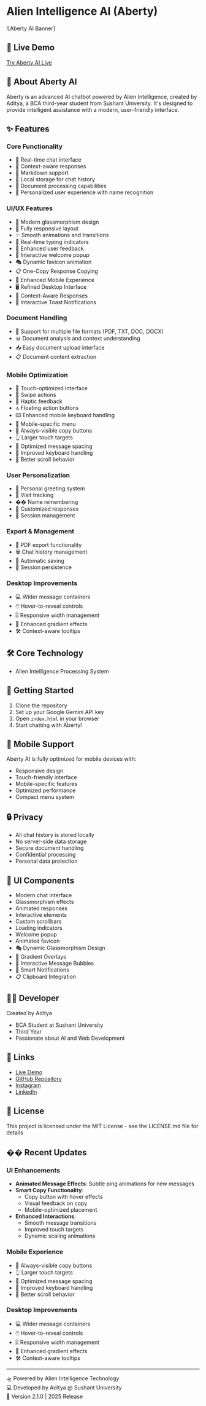 # Alien Intelligence AI (Aberty)

![Aberty AI Banner]

## 🚀 Live Demo
[Try Aberty AI Live](https://alienintelligenceai.netlify.app/)

## 🤖 About Aberty AI
Aberty is an advanced AI chatbot powered by Alien Intelligence, created by Aditya, a BCA third-year student from Sushant University. It's designed to provide intelligent assistance with a modern, user-friendly interface.

## ✨ Features

### Core Functionality
- 💬 Real-time chat interface
- 🧠 Context-aware responses
- 📝 Markdown support
- 💾 Local storage for chat history
- 📄 Document processing capabilities
- 👤 Personalized user experience with name recognition

### UI/UX Features
- 🎨 Modern glassmorphism design
- 📱 Fully responsive layout
- ✨ Smooth animations and transitions
- 🔄 Real-time typing indicators
- 🎯 Enhanced user feedback
- 🌟 Interactive welcome popup
- 🎭 Dynamic favicon animation
- 📋 One-Copy Response Copying
- 📱 Enhanced Mobile Experience
- 🖥️ Refined Desktop Interface
- 📌 Context-Aware Responses
- 🔔 Interactive Toast Notifications

### Document Handling
- 📁 Support for multiple file formats (PDF, TXT, DOC, DOCX)
- 📊 Document analysis and context understanding
- 📥 Easy document upload interface
- 📋 Document content extraction

### Mobile Optimization
- 📱 Touch-optimized interface
- 🔄 Swipe actions
- 📳 Haptic feedback
- 🔝 Floating action buttons
- ⌨️ Enhanced mobile keyboard handling
- 📱 Mobile-specific menu
- 📲 Always-visible copy buttons
- 👆 Larger touch targets
- 📱 Optimized message spacing
- 🔄 Improved keyboard handling
- 📜 Better scroll behavior

### User Personalization
- 👋 Personal greeting system
- 🔄 Visit tracking
- �� Name remembering
- 🎨 Customized responses
- 📅 Session management

### Export & Management
- 📑 PDF export functionality
- 🗑️ Chat history management
- 💾 Automatic saving
- 🔄 Session persistence

### Desktop Improvements
- 💻 Wider message containers
- 🖱️ Hover-to-reveal controls
- 🎚️ Responsive width management
- 🌈 Enhanced gradient effects
- 🛠️ Context-aware tooltips

## 🛠️ Core Technology
- Alien Intelligence Processing System

## 🚀 Getting Started
1. Clone the repository
2. Set up your Google Gemini API key
3. Open `index.html` in your browser
4. Start chatting with Aberty!

## 📱 Mobile Support
Aberty AI is fully optimized for mobile devices with:
- Responsive design
- Touch-friendly interface
- Mobile-specific features
- Optimized performance
- Compact menu system

## 🔒 Privacy
- All chat history is stored locally
- No server-side data storage
- Secure document handling
- Confidential processing
- Personal data protection

## 🎨 UI Components
- Modern chat interface
- Glassmorphism effects
- Animated responses
- Interactive elements
- Custom scrollbars
- Loading indicators
- Welcome popup
- Animated favicon
- 🎭 Dynamic Glassmorphism Design
- 🌈 Gradient Overlays
- 📌 Interactive Message Bubbles
- 🔔 Smart Notifications
- 📋 Clipboard Integration

## 👨‍💻 Developer
Created by Aditya
- BCA Student at Sushant University
- Third Year
- Passionate about AI and Web Development

## 🔗 Links
- [Live Demo](https://alienintelligenceai.netlify.app/)
- [GitHub Repository](https://github.com/Xenonesis/Alien-Intelligence-AI)
- [Instagram](https://www.instagram.com/i__aditya7/)
- [LinkedIn](https://www.linkedin.com/in/itisaddy/)

## 📄 License
This project is licensed under the MIT License - see the LICENSE.md file for details

## �� Recent Updates
### UI Enhancements
- **Animated Message Effects**: Subtle ping animations for new messages
- **Smart Copy Functionality**: 
  - Copy button with hover effects
  - Visual feedback on copy
  - Mobile-optimized placement
- **Enhanced Interactions**:
  - Smooth message transitions
  - Improved touch targets
  - Dynamic scaling animations

### Mobile Experience
- 📲 Always-visible copy buttons
- 👆 Larger touch targets
- 📱 Optimized message spacing
- 🔄 Improved keyboard handling
- 📜 Better scroll behavior

### Desktop Improvements
- 💻 Wider message containers
- 🖱️ Hover-to-reveal controls
- 🎚️ Responsive width management
- 🌈 Enhanced gradient effects
- 🛠️ Context-aware tooltips

---

🛸 Powered by Alien Intelligence Technology  
💻 Developed by Aditya @ Sushant University  
🚀 Version 2.1.0 | 2025 Release
